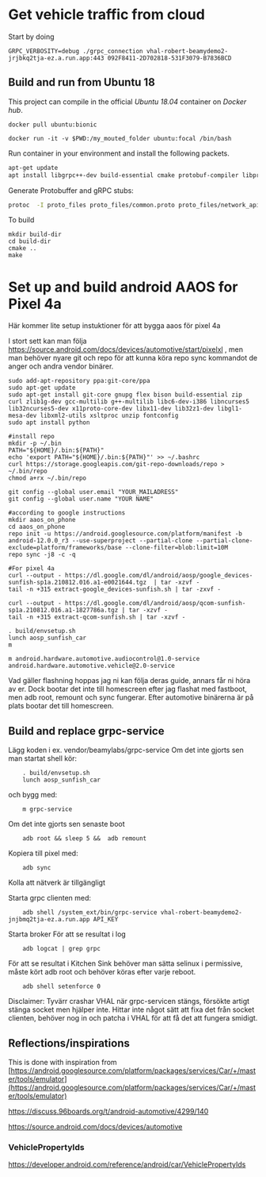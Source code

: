 # Get vehicle traffic from cloud

Start by doing

```
GRPC_VERBOSITY=debug ./grpc_connection vhal-robert-beamydemo2-jrjbkq2tja-ez.a.run.app:443 092F8411-2D702818-531F3079-B7836BCD
```

## Build and run from Ubuntu 18
This project can compile in the official _Ubuntu 18.04_ container on _Docker hub_.

    docker pull ubuntu:bionic

    docker run -it -v $PWD:/my_mouted_folder ubuntu:focal /bin/bash

Run container in your environment and install the following packets.

```sh
apt-get update
apt install libgrpc++-dev build-essential cmake protobuf-compiler libprotobuf-dev protobuf-compiler-grpc
```

Generate Protobuffer and gRPC stubs:

```sh
protoc  -I proto_files proto_files/common.proto proto_files/network_api.proto --cpp_out=proto_files --grpc_out=proto_files --plugin=protoc-gen-grpc=`which grpc_cpp_plugin`
```

To build
```
mkdir build-dir
cd build-dir
cmake ..
make
```

# Set up and build android AAOS for Pixel 4a

Här kommer lite setup instuktioner för att bygga aaos för pixel 4a

I stort sett kan man följa https://source.android.com/docs/devices/automotive/start/pixelxl
, men man behöver nyare git och repo för att kunna köra repo sync kommandot de anger och andra vendor binärer.
```
sudo add-apt-repository ppa:git-core/ppa
sudo apt-get update
sudo apt-get install git-core gnupg flex bison build-essential zip curl zlib1g-dev gcc-multilib g++-multilib libc6-dev-i386 libncurses5 lib32ncurses5-dev x11proto-core-dev libx11-dev lib32z1-dev libgl1-mesa-dev libxml2-utils xsltproc unzip fontconfig
sudo apt install python

#install repo
mkdir -p ~/.bin
PATH="${HOME}/.bin:${PATH}"
echo 'export PATH="${HOME}/.bin:${PATH}"' >> ~/.bashrc
curl https://storage.googleapis.com/git-repo-downloads/repo > ~/.bin/repo
chmod a+rx ~/.bin/repo

git config --global user.email "YOUR_MAILADRESS"
git config --global user.name "YOUR NAME"

#according to google instructions
mkdir aaos_on_phone
cd aaos_on_phone
repo init -u https://android.googlesource.com/platform/manifest -b android-12.0.0_r3 --use-superproject --partial-clone --partial-clone-exclude=platform/frameworks/base --clone-filter=blob:limit=10M
repo sync -j8 -c -q

#For pixel 4a
curl --output - https://dl.google.com/dl/android/aosp/google_devices-sunfish-sp1a.210812.016.a1-e0021644.tgz  | tar -xzvf -
tail -n +315 extract-google_devices-sunfish.sh | tar -zxvf -

curl --output - https://dl.google.com/dl/android/aosp/qcom-sunfish-sp1a.210812.016.a1-1827786a.tgz | tar -xzvf -
tail -n +315 extract-qcom-sunfish.sh | tar -xzvf -

. build/envsetup.sh
lunch aosp_sunfish_car
m

m android.hardware.automotive.audiocontrol@1.0-service android.hardware.automotive.vehicle@2.0-service
```

Vad gäller flashning hoppas jag ni kan följa deras guide, annars får ni höra av er. Dock bootar det inte till homescreen efter jag flashat med fastboot, men adb root, remount och sync fungerar. Efter automotive binärerna är på plats bootar det till homescreen.

## Build and replace grpc-service

Lägg koden i ex. vendor/beamylabs/grpc-service
Om det inte gjorts sen man startat shell kör:

```
	. build/envsetup.sh
	lunch aosp_sunfish_car	
```
och bygg med:
```
	m grpc-service
```
Om det inte gjorts sen senaste boot
```
	adb root && sleep 5 &&  adb remount
```
Kopiera till pixel med:
```
	adb sync
```

Kolla att nätverk är tillgängligt

Starta grpc clienten med:

```
	adb shell /system_ext/bin/grpc-service vhal-robert-beamydemo2-jnjbmq2tja-ez.a.run.app API_KEY
```
Starta broker
För att se resultat i log
```
	adb logcat | grep grpc
```
För att se resultat i Kitchen Sink behöver man sätta selinux i permissive, måste kört adb root och behöver köras efter varje reboot.
```
	adb shell setenforce 0
```
Disclaimer: Tyvärr crashar VHAL när grpc-servicen stängs, försökte artigt stänga socket men hjälper inte. Hittar inte något sätt att fixa det från socket clienten, behöver nog in och patcha i VHAL för att få det att fungera smidigt.


## Reflections/inspirations

This is done with inspiration from [https://android.googlesource.com/platform/packages/services/Car/+/master/tools/emulator](https://android.googlesource.com/platform/packages/services/Car/+/master/tools/emulator)

https://discuss.96boards.org/t/android-automotive/4299/140

https://source.android.com/docs/devices/automotive

### VehiclePropertyIds
https://developer.android.com/reference/android/car/VehiclePropertyIds
